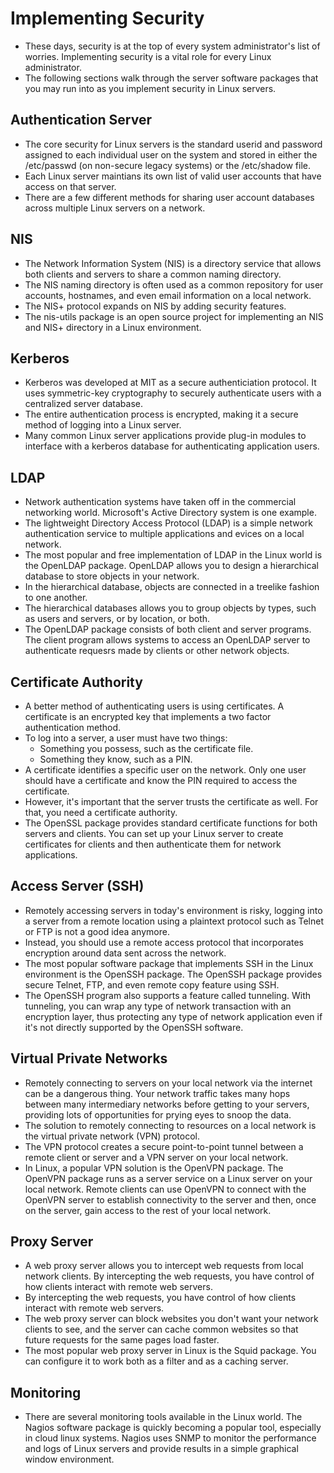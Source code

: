 # Implementing Security
- These days, security is at the top of every system administrator's list of worries. Implementing security is a vital role for every Linux administrator.
- The following sections walk through the server software packages that you may run into as you implement security in Linux servers.
## Authentication Server
- The core security for Linux servers is the standard userid and password assigned to each individual user on the system and stored in either the /etc/passwd (on non-secure legacy systems) or the /etc/shadow file.
- Each Linux server maintians its own list of valid user accounts that have access on that server. 
- There are a few different methods for sharing user account databases across multiple Linux servers on a network.
## NIS
- The Network Information System (NIS) is a directory service that allows both clients and servers to share a common naming directory.
- The NIS naming directory is often used as a common repository for user accounts, hostnames, and even email information on a local network.
- The NIS+ protocol expands on NIS by adding security features. 
- The nis-utils package is an open source project for implementing an NIS and NIS+ directory in a Linux environment. 
## Kerberos
- Kerberos was developed at MIT as a secure authenticiation protocol. It uses symmetric-key cryptography to securely authenticate users with a centralized server database.
- The entire authentication process is encrypted, making it a secure method of logging into a Linux server.
- Many common Linux server applications provide plug-in modules to interface with a kerberos database for authenticating application users.
## LDAP
- Network authentication systems have taken off in the commercial networking world. Microsoft's Active Directory system is one example.
- The lightweight Directory Access Protocol (LDAP) is a simple network authentication service to multiple applications and evices on a local network.
- The most popular and free implementation of LDAP in the Linux world is the OpenLDAP package. OpenLDAP allows you to design a hierarchical database to store objects in your network.
- In the hierarchical database, objects are connected in a treelike fashion to one another.
- The hierarchical databases allows you to group objects by types, such as users and servers, or by location, or both. 
- The OpenLDAP package consists of both client and server programs. The client program allows systems to access an OpenLDAP server to authenticate requesrs made by clients or other network objects.
## Certificate Authority
- A better method of authenticating users is using certificates. A certificate is an encrypted key that implements a two factor authentication method.
- To log into a server, a user must have two things: 
  - Something you possess, such as the certificate file.
  - Something they know, such as a PIN.
- A certificate identifies a specific user on the network. Only one user should have a certificate and know the PIN required to access the certificate.
- However, it's important that the server trusts the certificate as well. For that, you need a certificate authority.
- The OpenSSL package provides standard certificate functions for both servers and clients. You can set up your Linux server to create certificates for clients and then authenticate them for network applications.
## Access Server (SSH)
- Remotely accessing servers in today's environment is risky, logging into a server from a remote location using a plaintext protocol such as Telnet or FTP is not a good idea anymore.
- Instead, you should use a remote access protocol that incorporates encryption around data sent across the network.
- The most popular software package that implements SSH in the Linux environment is the OpenSSH package. The OpenSSH package provides secure Telnet, FTP, and even remote copy feature using SSH. 
- The OpenSSH program also supports a feature called tunneling. With tunneling, you can wrap any type of network transaction with an encryption layer, thus protecting any type of network application even if it's not directly supported by the OpenSSH software.
## Virtual Private Networks
- Remotely connecting to servers on your local network via the internet can be a dangerous thing. Your network traffic takes many hops between many intermediary networks before getting to your servers, providing lots of opportunities for prying eyes to snoop the data. 
- The solution to remotely connecting to resources on a local network is the virtual private network (VPN) protocol.
- The VPN protocol creates a secure point-to-point tunnel between a remote client or server and a VPN server on your local network.
- In Linux, a popular VPN solution is the OpenVPN package. The OpenVPN package runs as a server service on a Linux server on your local network. Remote clients can use OpenVPN to connect with the OpenVPN server to establish connectivity to the server and then, once on the server, gain access to the rest of your local network.
## Proxy Server
- A web proxy server allows you to intercept web requests from local network clients. By intercepting the web requests, you have control of how clients interact with remote web servers.
- By intercepting the web requests, you have control of how clients interact with remote web servers.
- The web proxy server can block websites you don't want your network clients to see, and the server can cache common websites so that future requests for the same pages load faster.
- The most popular web proxy server in Linux is the Squid package. You can configure it to work both as a filter and as a caching server.
## Monitoring
- There are several monitoring tools available in the Linux world. The Nagios software package is quickly becoming a popular tool, especially in cloud linux systems. Nagios uses SNMP to monitor the performance and logs of Linux servers and provide results in a simple graphical window environment.
